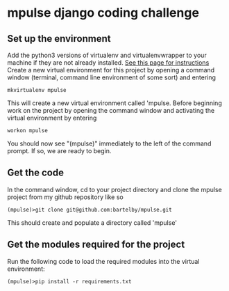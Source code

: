# mpulse django coding challenge

## Set up the environment ##
Add the python3 versions of virtualenv and virtualenvwrapper to your machine if they are not already installed. [See this page for instructions](https://medium.com/@gitudaniel/installing-virtualenvwrapper-for-python3-ad3dfea7c717)
Create a new virtual environment for this project by opening a command window (terminal, command line environment of some sort) and entering 
~~~
mkvirtualenv mpulse
~~~
This will create a new virtual environment called 'mpulse. Before beginning work on the project by opening the command window and activating the virtual environment by entering
~~~
workon mpulse 
~~~
You should now see "(mpulse)" immediately to the left of the command prompt. If so, we are ready to begin.
## Get the code ##
In the command window, cd to your project directory and clone the mpulse project from my github repository like so
~~~
(mpulse)>git clone git@github.com:bartelby/mpulse.git
~~~
This should create and populate a directory called 'mpulse'
## Get the modules required for the project ##
Run the following code to load the required modules into the virtual environment:
~~~
(mpulse)>pip install -r requirements.txt
~~~

 
